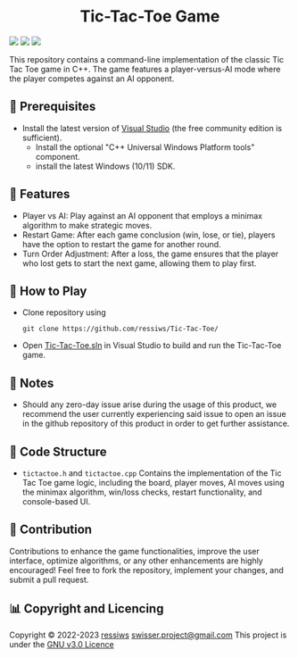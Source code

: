 <h1 align="center">Tic-Tac-Toe Game</h1>

![](https://img.shields.io/github/issues/ressiws/Tic-Tac-Toe?style=for-the-badge)
![](https://img.shields.io/github/stars/ressiws/Tic-Tac-Toe?style=for-the-badge)
![](https://img.shields.io/github/license/ressiws/Tic-Tac-Toe?style=for-the-badge)

This repository contains a command-line implementation of the classic Tic Tac Toe game in C++. The game features a player-versus-AI mode where the player competes against an AI opponent.

## 🎈 Prerequisites

- Install the latest version of [Visual Studio](https://developer.microsoft.com/en-us/windows/downloads) (the free community edition is sufficient).
    - Install the optional "C++ Universal Windows Platform tools" component.
    - install the latest Windows (10/11) SDK.

## 🔧 Features

- Player vs AI: Play against an AI opponent that employs a minimax algorithm to make strategic moves.
- Restart Game: After each game conclusion (win, lose, or tie), players have the option to restart the game for another round.
- Turn Order Adjustment: After a loss, the game ensures that the player who lost gets to start the next game, allowing them to play first.

## 🌠 How to Play

- Clone repository using
    ```
    git clone https://github.com/ressiws/Tic-Tac-Toe/
    ```
- Open [Tic-Tac-Toe.sln](/Tic-Tac-Toe.sln) in Visual Studio to build and run the Tic-Tac-Toe game.

## 🚩 Notes

- Should any zero-day issue arise during the usage of this product, we recommend the user currently experiencing said issue to open an issue in the github repository of this product in order to get further assistance.

## 📢 Code Structure

- `tictactoe.h` and `tictactoe.cpp` Contains the implementation of the Tic Tac Toe game logic, including the board, player moves, AI moves using the minimax algorithm, win/loss checks, restart functionality, and console-based UI.

## 💭 Contribution

Contributions to enhance the game functionalities, improve the user interface, optimize algorithms, or any other enhancements are highly encouraged! Feel free to fork the repository, implement your changes, and submit a pull request.

## 📊 Copyright and Licencing

Copyright © 2022-2023 [ressiws](https://github.com/ressiws) swisser.project@gmail.com 
This project is under the [GNU v3.0 Licence](./LICENSE)
